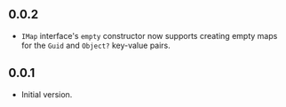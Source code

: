 ## 0.0.2

- `IMap` interface's `empty` constructor now supports creating empty maps for
  the `Guid` and `Object?` key-value pairs.

## 0.0.1

- Initial version.
